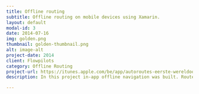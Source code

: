 ```yaml
---
title: Offline routing
subtitle: Offline routing on mobile devices using Xamarin.
layout: default
modal-id: 3
date: 2014-07-16
img: golden.png
thumbnail: golden-thumbnail.png
alt: image-alt
project-date: 2014
client: Flowpilots
category: Offline Routing
project-url: https://itunes.apple.com/be/app/autoroutes-eerste-wereldoorlog/id732763864?l=nl&mt=8
description: In this project in-app offline navigation was built. Route planning happens offline by packaging the routing network and map together with the app.

---
```

